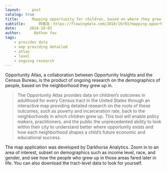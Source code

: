 ```yaml
---
layout:     post
catalog: true
title:      Mapping opportunity for children, based on where they grew up
subtitle:      转载自：https://flowingdata.com/2018/10/03/mapping-opportunity-for-children-based-on-where-they-grew-up/
date:      2018-10-03
author:      Nathan Yau
tags:
    - provides data
    - map providing detailed
    - atlas
    - level
    - ongoing research
---
```


Opportunity Atlas, a collaboration between Opportunity Insights and the Census Bureau, is the product of ongoing research on the demographics of people, based on the neighborhood they grew up in.

> The Opportunity Atlas provides data on children’s outcomes in adulthood for every Census tract in the United States through an interactive map providing detailed research on the roots of these outcomes, such as poverty and incarceration rate, back to the neighborhoods in which children grew up. This tool will enable policy makers, practitioners, and the public the unprecedented ability to look within their city to understand better where opportunity exists and how each neighborhood shapes a child’s future economic and educational success.

The map application was developed by Darkhorse Analytics. Zoom in to an area of interest, subset on demographics such as income level, race, and gender, and see how the people who grew up in those areas fared later in life. You can also download the tract-level data to look for yourself.
